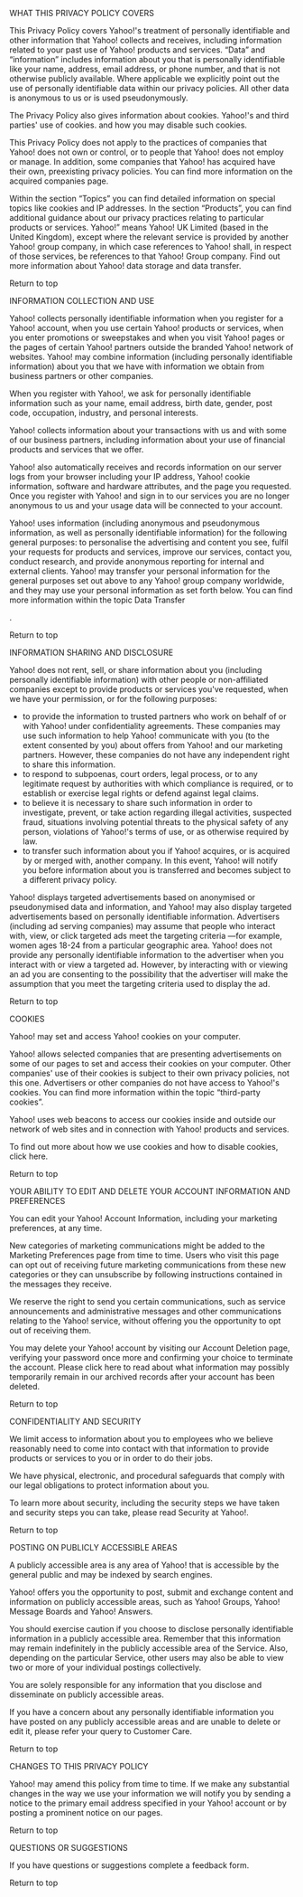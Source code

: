 WHAT THIS PRIVACY POLICY COVERS

This Privacy Policy covers Yahoo!'s treatment of personally identifiable and other information that Yahoo! collects and receives, including information related to your past use of Yahoo! products and services. “Data” and “information” includes information about you that is personally identifiable like your name, address, email address, or phone number, and that is not otherwise publicly available. Where applicable we explicitly point out the use of personally identifiable data within our privacy policies. All other data is anonymous to us or is used pseudonymously.

The Privacy Policy also gives information about cookies. Yahoo!'s and third parties' use of cookies. and how you may disable such cookies.

This Privacy Policy does not apply to the practices of companies that Yahoo! does not own or control, or to people that Yahoo! does not employ or manage. In addition, some companies that Yahoo! has acquired have their own, preexisting privacy policies. You can find more information on the acquired companies page.

Within the section “Topics” you can find detailed information on special topics like cookies and IP addresses. In the section “Products”, you can find additional guidance about our privacy practices relating to particular products or services. Yahoo!” means Yahoo! UK Limited (based in the United Kingdom), except where the relevant service is provided by another Yahoo! group company, in which case references to Yahoo! shall, in respect of those services, be references to that Yahoo! Group company. Find out more information about Yahoo! data storage and data transfer.

Return to top

INFORMATION COLLECTION AND USE

Yahoo! collects personally identifiable information when you register for a Yahoo! account, when you use certain Yahoo! products or services, when you enter promotions or sweepstakes and when you visit Yahoo! pages or the pages of certain Yahoo! partners outside the branded Yahoo! network of websites. Yahoo! may combine information (including personally identifiable information) about you that we have with information we obtain from business partners or other companies.

When you register with Yahoo!, we ask for personally identifiable information such as your name, email address, birth date, gender, post code, occupation, industry, and personal interests.

Yahoo! collects information about your transactions with us and with some of our business partners, including information about your use of financial products and services that we offer.

Yahoo! also automatically receives and records information on our server logs from your browser including your IP address, Yahoo! cookie information, software and hardware attributes, and the page you requested. Once you register with Yahoo! and sign in to our services you are no longer anonymous to us and your usage data will be connected to your account.

Yahoo! uses information (including anonymous and pseudonymous information, as well as personally identifiable information) for the following general purposes: to personalise the advertising and content you see, fulfil your requests for products and services, improve our services, contact you, conduct research, and provide anonymous reporting for internal and external clients. Yahoo! may transfer your personal information for the general purposes set out above to any Yahoo! group company worldwide, and they may use your personal information as set forth below. You can find more information within the topic Data Transfer

.

Return to top

INFORMATION SHARING AND DISCLOSURE

Yahoo! does not rent, sell, or share information about you (including personally identifiable information) with other people or non-affiliated companies except to provide products or services you've requested, when we have your permission, or for the following purposes:

*   to provide the information to trusted partners who work on behalf of or with Yahoo! under confidentiality agreements. These companies may use such information to help Yahoo! communicate with you (to the extent consented by you) about offers from Yahoo! and our marketing partners. However, these companies do not have any independent right to share this information.
*   to respond to subpoenas, court orders, legal process, or to any legitimate request by authorities with which compliance is required, or to establish or exercise legal rights or defend against legal claims.
*   to believe it is necessary to share such information in order to investigate, prevent, or take action regarding illegal activities, suspected fraud, situations involving potential threats to the physical safety of any person, violations of Yahoo!'s terms of use, or as otherwise required by law.
*   to transfer such information about you if Yahoo! acquires, or is acquired by or merged with, another company. In this event, Yahoo! will notify you before information about you is transferred and becomes subject to a different privacy policy.

Yahoo! displays targeted advertisements based on anonymised or pseudonymised data and information, and Yahoo! may also display targeted advertisements based on personally identifiable information. Advertisers (including ad serving companies) may assume that people who interact with, view, or click targeted ads meet the targeting criteria —for example, women ages 18-24 from a particular geographic area. Yahoo! does not provide any personally identifiable information to the advertiser when you interact with or view a targeted ad. However, by interacting with or viewing an ad you are consenting to the possibility that the advertiser will make the assumption that you meet the targeting criteria used to display the ad.

Return to top

COOKIES

Yahoo! may set and access Yahoo! cookies on your computer.

Yahoo! allows selected companies that are presenting advertisements on some of our pages to set and access their cookies on your computer. Other companies' use of their cookies is subject to their own privacy policies, not this one. Advertisers or other companies do not have access to Yahoo!'s cookies. You can find more information within the topic “third-party cookies”.

Yahoo! uses web beacons to access our cookies inside and outside our network of web sites and in connection with Yahoo! products and services.

To find out more about how we use cookies and how to disable cookies, click here.

Return to top

YOUR ABILITY TO EDIT AND DELETE YOUR ACCOUNT INFORMATION AND PREFERENCES

You can edit your Yahoo! Account Information, including your marketing preferences, at any time.

New categories of marketing communications might be added to the Marketing Preferences page from time to time. Users who visit this page can opt out of receiving future marketing communications from these new categories or they can unsubscribe by following instructions contained in the messages they receive.

We reserve the right to send you certain communications, such as service announcements and administrative messages and other communications relating to the Yahoo! service, without offering you the opportunity to opt out of receiving them.

You may delete your Yahoo! account by visiting our Account Deletion page, verifying your password once more and confirming your choice to terminate the account. Please click here to read about what information may possibly temporarily remain in our archived records after your account has been deleted.

Return to top

CONFIDENTIALITY AND SECURITY

We limit access to information about you to employees who we believe reasonably need to come into contact with that information to provide products or services to you or in order to do their jobs.

We have physical, electronic, and procedural safeguards that comply with our legal obligations to protect information about you.

To learn more about security, including the security steps we have taken and security steps you can take, please read Security at Yahoo!.

Return to top

POSTING ON PUBLICLY ACCESSIBLE AREAS

A publicly accessible area is any area of Yahoo! that is accessible by the general public and may be indexed by search engines.

Yahoo! offers you the opportunity to post, submit and exchange content and information on publicly accessible areas, such as Yahoo! Groups, Yahoo! Message Boards and Yahoo! Answers.

You should exercise caution if you choose to disclose personally identifiable information in a publicly accessible area. Remember that this information may remain indefinitely in the publicly accessible area of the Service. Also, depending on the particular Service, other users may also be able to view two or more of your individual postings collectively.

You are solely responsible for any information that you disclose and disseminate on publicly accessible areas.

If you have a concern about any personally identifiable information you have posted on any publicly accessible areas and are unable to delete or edit it, please refer your query to Customer Care.

Return to top

CHANGES TO THIS PRIVACY POLICY

Yahoo! may amend this policy from time to time. If we make any substantial changes in the way we use your information we will notify you by sending a notice to the primary email address specified in your Yahoo! account or by posting a prominent notice on our pages.

Return to top

QUESTIONS OR SUGGESTIONS

If you have questions or suggestions complete a feedback form.

Return to top